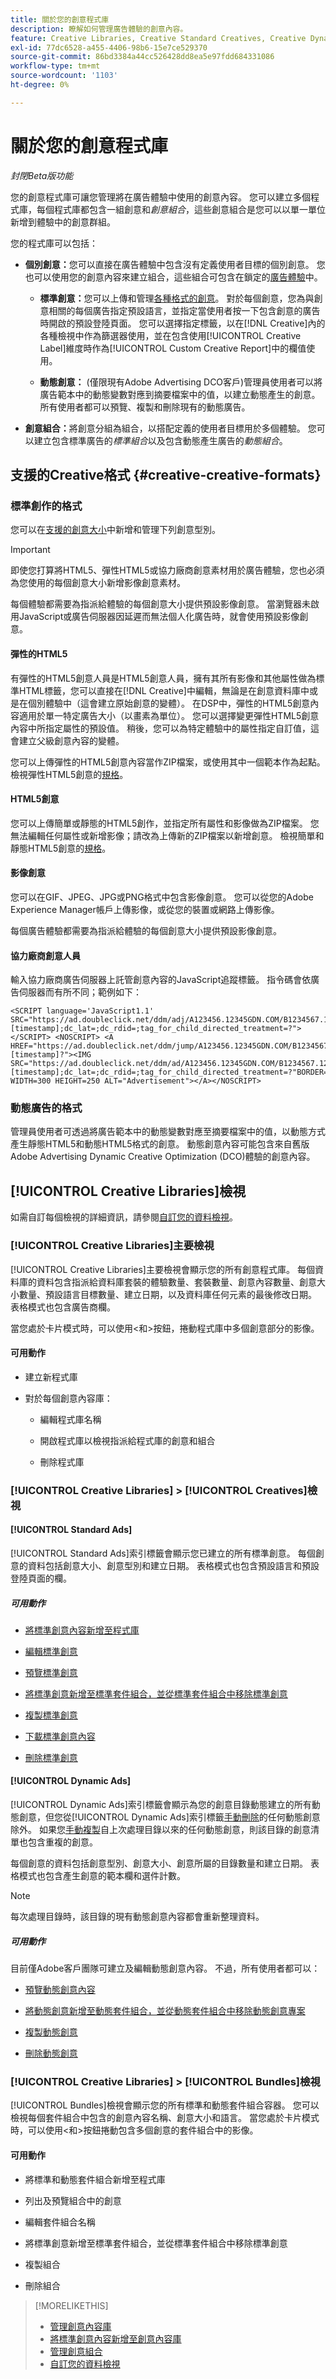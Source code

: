```yaml
---
title: 關於您的創意程式庫
description: 瞭解如何管理廣告體驗的創意內容。
feature: Creative Libraries, Creative Standard Creatives, Creative Dynamic Creatives
exl-id: 77dc6528-a455-4406-98b6-15e7ce529370
source-git-commit: 86bd3384a44cc526428dd8ea5e97fdd684331086
workflow-type: tm+mt
source-wordcount: '1103'
ht-degree: 0%

---
```


# 關於您的創意程式庫

*封閉Beta版功能*

您的創意程式庫可讓您管理將在廣告體驗中使用的創意內容。 您可以建立多個程式庫，每個程式庫都包含一組創意和&#x200B;*創意組合*，這些創意組合是您可以以單一單位新增到體驗中的創意群組。

您的程式庫可以包括：

* **個別創意：**&#x200B;您可以直接在廣告體驗中包含沒有定義使用者目標的個別創意。 您也可以使用您的創意內容來建立組合，這些組合可包含在鎖定的[廣告體驗](/help/creative/experiences/experience-about.md)中。

   * **標準創意：**&#x200B;您可以上傳和管理[各種格式的創意](#creative-creative-formats)。 對於每個創意，您為與創意相關的每個廣告指定預設語言，並指定當使用者按一下包含創意的廣告時開啟的預設登陸頁面。 您可以選擇指定標籤，以在[!DNL Creative]內的各種檢視中作為篩選器使用，並在包含使用[!UICONTROL Creative Label]維度時作為[!UICONTROL Custom Creative Report]中的欄值使用。

   * **動態創意：** (僅限現有Adobe Advertising DCO客戶)管理員使用者可以將廣告範本中的動態變數對應到摘要檔案中的值，以建立動態產生的創意。 所有使用者都可以預覽、複製和刪除現有的動態廣告。

* **創意組合：**&#x200B;將創意分組為組合，以搭配定義的使用者目標用於多個體驗。 您可以建立包含標準廣告的&#x200B;*標準組合*&#x200B;以及包含動態產生廣告的&#x200B;*動態組合*。

## 支援的Creative格式 {#creative-creative-formats}

### 標準創作的格式

您可以在[支援的創意大小](creative-sizes.md)中新增和管理下列創意型別。

>[!IMPORTANT]
>
>即使您打算將HTML5、彈性HTML5或協力廠商創意素材用於廣告體驗，您也必須為您使用的每個創意大小新增影像創意素材。
>
>每個體驗都需要為指派給體驗的每個創意大小提供預設影像創意。 當瀏覽器未啟用JavaScript或廣告伺服器因延遲而無法個人化廣告時，就會使用預設影像創意。

#### 彈性的HTML5

有彈性的HTML5創意人員是HTML5創意人員，擁有其所有影像和其他屬性做為標準HTML標籤，您可以直接在[!DNL Creative]中編輯，無論是在創意資料庫中或是在個別體驗中（這會建立原始創意的變體）。 在DSP中，彈性的HTML5創意內容適用於單一特定廣告大小（以畫素為單位）。 您可以選擇變更彈性HTML5創意內容中所指定屬性的預設值。 稍後，您可以為特定體驗中的屬性指定自訂值，這會建立父級創意內容的變體。

<!-- Removed:

Flexible HTML5 creatives are HTML5 creatives with all of their images and other attributes as standard HTML tags, which you can edit directly within [!DNL Creative], either within a creative library or within an individual experience (which creates a variation of the original creative). Flexible HTML5 creatives use the Interactive Advertising Bureau (IAB) Technology Laboratory's standard for an [ad portfolio](https://flexibleads.iabtechlab.com/), for which ad format sizes are flexible (rather than fixed) and are based on the ad’s aspect ratio and size range, and for which ads maintain their resolution across devices and publisher sites. You can optionally change the default values of the attributes specified in a flexible HTML5 creative. Later, you can specify custom values for the attributes within a specific experience, which creates a variation of the parent creative.

-->

您可以上傳彈性的HTML5創意內容當作ZIP檔案，或使用其中一個範本作為起點。 檢視彈性HTML5創意的[規格](html5-creative-specification.md)。

<!-- Will flattening the view be possible later?
The card view, by default, includes a card for each base flexible HTML5 creative you've uploaded, with the number of creative variations [Delete old description? : an indicator of how many variations of the creative exist]. You can optionally flatten the card view to include separate cards for each base creative and each derivation. The table view is always flattened.


[Example default card view for a flexible creative with variations]()[]add image]
  
[Example card for a flexible creative with one variation]() [add image]

 -->

#### HTML5創意

您可以上傳簡單或靜態的HTML5創作，並指定所有屬性和影像做為ZIP檔案。 您無法編輯任何屬性或新增影像；請改為上傳新的ZIP檔案以新增創意。 檢視簡單和靜態HTML5創意的[規格](html5-creative-specification.md)。

#### 影像創意

您可以在GIF、JPEG、JPG或PNG格式中包含影像創意。 您可以從您的Adobe Experience Manager帳戶上傳影像，或從您的裝置或網路上傳影像。

每個廣告體驗都需要為指派給體驗的每個創意大小提供預設影像創意。

#### 協力廠商創意人員

輸入協力廠商廣告伺服器上託管創意內容的JavaScript追蹤標籤。 指令碼會依廣告伺服器而有所不同；範例如下：

```
<SCRIPT language='JavaScript1.1' SRC="https://ad.doubleclick.net/ddm/adj/A123456.12345GDN.COM/B1234567.123456789;sz=300x250;ord=[timestamp];dc_lat=;dc_rdid=;tag_for_child_directed_treatment=?"></SCRIPT> <NOSCRIPT> <A HREF="https://ad.doubleclick.net/ddm/jump/A123456.12345GDN.COM/B1234567.123456789;sz=300x250;ord=[timestamp]?"><IMG SRC="https://ad.doubleclick.net/ddm/ad/A123456.12345GDN.COM/B1234567.123456789;sz=300x250;ord=[timestamp];dc_lat=;dc_rdid=;tag_for_child_directed_treatment=?"BORDER=0 WIDTH=300 HEIGHT=250 ALT="Advertisement"></A></NOSCRIPT>
```

### 動態廣告的格式

管理員使用者可透過將廣告範本中的動態變數對應至摘要檔案中的值，以動態方式產生靜態HTML5和動態HTML5格式的創意。 動態創意內容可能包含來自舊版Adobe Advertising Dynamic Creative Optimization (DCO)體驗的創意內容。

## [!UICONTROL Creative Libraries]檢視

如需自訂每個檢視的詳細資訊，請參閱[自訂您的資料檢視](/help/creative/introduction/customize-data-views.md)。

### [!UICONTROL Creative Libraries]主要檢視

[!UICONTROL Creative Libraries]主要檢視會顯示您的所有創意程式庫。 每個資料庫的資料包含指派給資料庫套裝的體驗數量、套裝數量、創意內容數量、創意大小數量、預設語言目標數量、建立日期，以及資料庫任何元素的最後修改日期。 表格模式也包含廣告商欄。

當您處於卡片模式時，可以使用&lt;和>按鈕，捲動程式庫中多個創意部分的影像。

#### 可用動作

* 建立新程式庫

* 對於每個創意內容庫：

   * 編輯程式庫名稱

   * 開啟程式庫以檢視指派給程式庫的創意和組合

   * 刪除程式庫

### [!UICONTROL Creative Libraries] > [!UICONTROL Creatives]檢視

#### [!UICONTROL Standard Ads]

[!UICONTROL Standard Ads]索引標籤會顯示您已建立的所有標準創意。 每個創意的資料包括創意大小、創意型別和建立日期。 表格模式也包含預設語言和預設登陸頁面的欄。

##### 可用動作

* [將標準創意內容新增至程式庫](creative-add-standard.md)

* [編輯標準創意](creative-edit-standard.md)

* [預覽標準創意](creative-preview.md)

* [將標準創意新增至標準套件組合，並從標準套件組合中移除標準創意](creative-attach-detach-bundles.md)

* [複製標準創意](creative-duplicate.md)

* [下載標準創意內容](creative-download.md)

* [刪除標準創意](creative-delete.md)

<!-- Add in as separate actions?

add or remove labels, regenerate thumbnails for your creatives. When a creative has child creative variations, you can view the variations within the Card view.

-->

#### [!UICONTROL Dynamic Ads]

[!UICONTROL Dynamic Ads]索引標籤會顯示為您的創意目錄動態建立的所有動態創意，但您從[!UICONTROL Dynamic Ads]索引標籤[手動刪除](creative-delete.md)的任何動態創意除外。 如果您[手動複製](creative-duplicate.md)自上次處理目錄以來的任何動態創意，則該目錄的創意清單也包含重複的創意。

每個創意的資料包括創意型別、創意大小、創意所屬的目錄數量和建立日期。 表格模式也包含產生創意的範本欄和選件計數。

>[!NOTE]
>
>每次處理目錄時，該目錄的現有動態創意內容都會重新整理資料。

##### 可用動作

目前僅Adobe客戶團隊可建立及編輯動態創意內容。 不過，所有使用者都可以：

* [預覽動態創意內容](creative-preview.md)

* [將動態創意新增至動態套件組合，並從動態套件組合中移除動態創意專案](creative-attach-detach-bundles.md)

* [複製動態創意](creative-duplicate.md)

* [刪除動態創意](creative-delete.md)

<!-- Later:  Dynamic creatives are generated automatically when you save a catalog, but can regenerate the catalog using the contents of an updated asset file [using the Run Now option]. -->

### [!UICONTROL Creative Libraries] > [!UICONTROL Bundles]檢視

[!UICONTROL Bundles]檢視會顯示您的所有標準和動態套件組合容器。 您可以檢視每個套件組合中包含的創意內容名稱、創意大小和語言。 當您處於卡片模式時，可以使用&lt;和>按鈕捲動包含多個創意的套件組合中的影像。

#### 可用動作

* 將標準和動態套件組合新增至程式庫

* 列出及預覽組合中的創意

* 編輯套件組合名稱

* 將標準創意新增至標準套件組合，並從標準套件組合中移除標準創意

* 複製組合

* 刪除組合

>[!MORELIKETHIS]
>
>* [管理創意內容庫](/help/creative/creative-libraries/creative-library-manage.md)
>* [將標準創意內容新增至創意內容庫](creative-add-standard.md)
>* [管理創意組合](bundle-manage.md)
>* [自訂您的資料檢視](/help/creative/introduction/customize-data-views.md)
